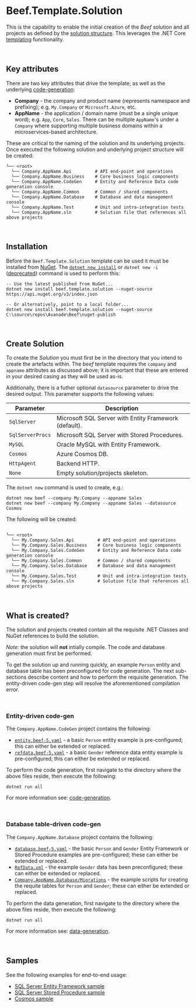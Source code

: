 ﻿# Beef.Template.Solution

This is the capability to enable the initial creation of the _Beef_ solution and all projects as defined by the [solution structure](../../docs/Solution-Structure.md). This leverages the .NET Core [templating](https://docs.microsoft.com/en-au/dotnet/core/tools/custom-templates) functionality.

<br/>

## Key attributes

There are two key attributes that drive the template; as well as the underlying [code-generation](../../tools/Beef.CodeGen.Core/README.md):
- **Company** - the company and product name (represents namespace and prefixing); e.g. `My.Company` or `Microsoft.Azure`, etc.
- **AppName** - the application / domain name (must be a single unique word); e.g. `App`, `Core`, `Sales`. There can be multiple `AppName`'s under a `Company` where supporting multiple business domains within a microservices-based architecture.

These are critical to the naming of the solution and its underlying projects. Once executed the following solution and underlying project structure will be created:

```
└── <root>
  └── Company.AppName.Api         # API end-point and operations
  └── Company.AppName.Business    # Core business logic components
  └── Company.AppName.CodeGen     # Entity and Reference Data code generation console
  └── Company.AppName.Common      # Common / shared components
  └── Company.AppName.Database    # Database and data management console
  └── Company.AppName.Test        # Unit and intra-integration tests
  └── Company.AppName.sln         # Solution file that references all above projects
```

<br/>

## Installation

Before the `Beef.Template.Solution` template can be used it must be installed from [NuGet](https://www.nuget.org/packages/Beef.Template.Solution/). The [`dotnet new install`](https://learn.microsoft.com/en-us/dotnet/core/tools/dotnet-new-install) or `dotnet new -i` ([deprecated](https://github.com/dotnet/docs/issues/32195)) command is used to perform this:

```
-- Use the latest published from NuGet...
dotnet new install beef.template.solution --nuget-source https://api.nuget.org/v3/index.json

-- Or alternatively, point to a local folder...
dotnet new install beef.template.solution --nuget-source C:\source\repos\Avanade\Beef\nuget-publish
```

<br/>

## Create Solution

To create the _Solution_ you must first be in the directory that you intend to create the artefacts within. The _beef_ template requires the `company` and `appname` attributes as discussed above; it is important that these are entered in your desired casing as they will be used as-is. 

Additionally, there is a futher optional `datasource` parameter to drive the desired output. This parameter supports the following values:

Parameter | Description
-|-
`SqlServer` | Microsoft SQL Server with Entity Framework (default).
`SqlServerProcs` | Microsoft SQL Server with Stored Procedures.
`MySQL` | Oracle MySQL with Entity Framework.
`Cosmos` | Azure Cosmos DB.
`HttpAgent` | Backend HTTP.
`None` | Empty solution/projects skeleton.

The `dotnet new` command is used to create, e.g.:

```
dotnet new beef --company My.Company --appname Sales
dotnet new beef --company My.Company --appname Sales --datasource Cosmos
```

 The following will be created:

```

└── <root>
  └── My.Company.Sales.Api         # API end-point and operations
  └── My.Company.Sales.Business    # Core business logic components
  └── My.Company.Sales.CodeGen     # Entity and Reference Data code generation console
  └── My.Company.Sales.Common      # Common / shared components
  └── My.Company.Sales.Database    # Database and data management console
  └── My.Company.Sales.Test        # Unit and intra-integration tests
  └── My.Company.Sales.sln         # Solution file that references all above projects
```

<br/>

## What is created?

The solution and projects created contain all the requisite .NET Classes and NuGet references to build the solution.

_Note:_ the solution will **not** intially compile. The code and database generation must first be performed.

To get the solution up and running quickly, an example `Person` entity and database table has been preconfigured for code generation. The next sub-sections describe content and how to perform the requisite generation. The entity-driven code-gen step will resolve the aforementioned compilation error.

<br/>

### Entity-driven code-gen

The `Company.AppName.CodeGen` project contains the following:
- [`entity.beef-5.yaml`](./content/Company.AppName.CodeGen/entity.beef-5.yaml) - a basic `Person` entity example is pre-configured; this can either be extended or replaced.
- [`refdata.beef-5.yaml`](./content/Company.AppName.CodeGen/refdata.beef-5.yaml) - a basic `Gender` reference data entity example is pre-configured; this can either be extended or replaced.

To perform the code generation, first navigate to the directory where the above files reside, then execute the following:

```
dotnet run all
``` 

For more information see: [code-generation](../../tools/Beef.CodeGen.Core/README.md).

<br/>

### Database table-driven code-gen

The `Company.AppName.Database` project contains the following:
- [`database.beef-5.yaml`](./content/Company.AppName.Database/database.beef-5.yaml) - the basic `Person` and `Gender` Entity Framework or Stored Procedure examples are pre-configured; these can either be extended or replaced.
- [`RefData.xml`](./content/Company.AppName.Database/Data/RefData.yaml) - the example `Gender` data has been preconfigured; these can either be extended or replaced.
- [`Company.AppName.Database/Migrations`](./content/Company.AppName.Database/Migrations) - the example scripts for creating the requite tables for `Person` and `Gender`; these can either be extended or replaced.

To perform the data generation, first navigate to the directory where the above files reside, then execute the following:

```
dotnet run all
``` 

For more information see: [data-generation](../../tools/Beef.Database.Core/README.md).

<br/>

## Samples

See the following examples for end-to-end usage:
- [SQL Server Entity Framework sample](../../docs/Sample-SqlServer-EF-GettingStarted.md)
- [SQL Server Stored Procedure sample](../../docs/Sample-SqlServer-StoredProcs-GettingStarted.md)
- [Cosmos sample](../../docs/Sample-Cosmos-GettingStarted.md)
